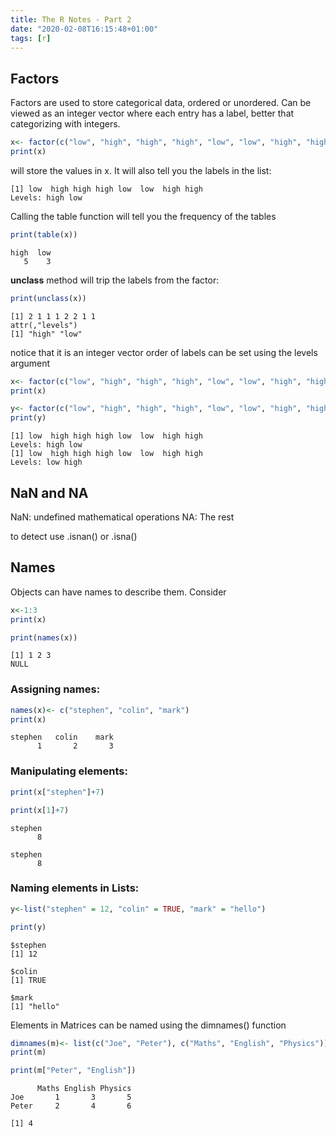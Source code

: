 ```yaml
---
title: The R Notes - Part 2
date: "2020-02-08T16:15:48+01:00"
tags: [r]
---
```


## Factors

Factors are used to store categorical data, ordered or unordered. 
Can be viewed as an integer vector where each entry has a label, better that categorizing with integers.

```R
x<- factor(c("low", "high", "high", "high", "low", "low", "high", "high"))
print(x)
```

will store the values in x. It will also tell you the labels in the list:

```
[1] low  high high high low  low  high high
Levels: high low
```

Calling the table function will tell you the frequency of the tables

```R
print(table(x))
```

```
high  low 
   5    3 
```

**unclass** method will trip the labels from the factor:

```R
print(unclass(x))
```

```
[1] 2 1 1 1 2 2 1 1
attr(,"levels")
[1] "high" "low"
```

notice that it is an integer vector
order of labels can be set using the levels argument

```R
x<- factor(c("low", "high", "high", "high", "low", "low", "high", "high"))
print(x)

y<- factor(c("low", "high", "high", "high", "low", "low", "high", "high"),levels = c("low", "high"))
print(y)
```

```
[1] low  high high high low  low  high high
Levels: high low
[1] low  high high high low  low  high high
Levels: low high
```

## NaN and NA

NaN: undefined mathematical operations
NA: The rest

to detect use .isnan() or .isna()


## Names
Objects can have names to describe them. Consider

```R
x<-1:3
print(x)

print(names(x))
```

```
[1] 1 2 3
NULL
```

### Assigning names:

```R
names(x)<- c("stephen", "colin", "mark")
print(x)
```

```
stephen   colin    mark 
      1       2       3 
```

### Manipulating elements:

```R
print(x["stephen"]+7)

print(x[1]+7)
```

```
stephen 
      8 

stephen 
      8 
```

### Naming elements in Lists:

```R
y<-list("stephen" = 12, "colin" = TRUE, "mark" = "hello")

print(y)
```


```
$stephen
[1] 12

$colin
[1] TRUE

$mark
[1] "hello"
```


Elements in Matrices can be named using the dimnames() function

```R
dimnames(m)<- list(c("Joe", "Peter"), c("Maths", "English", "Physics"))
print(m)

print(m["Peter", "English"])
```


```
      Maths English Physics
Joe       1       3       5
Peter     2       4       6

[1] 4
```
